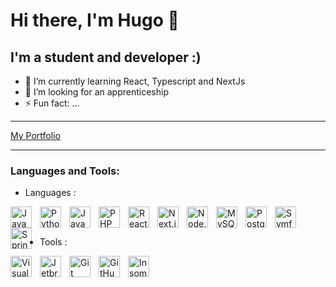 # Hi there, I'm Hugo  👋 


## I'm a student and developer :)
- 🌱 I’m currently learning React, Typescript and NextJs
- 👯 I’m looking for an apprenticeship
- ⚡ Fun fact: ...

---
<!-- ### Connect with me: -->
[My Portfolio](https://hugoow0.github.io/portfolio/)
<!--
&nbsp;&nbsp;
[![website](./img/youtube.svg)](https://youtube.com/)
&nbsp;&nbsp;
[![website](./img/twitter.svg)](https://twitter.com/)
&nbsp;&nbsp;
[![website](./img/linkedin.svg)](https://linkedin.com/)
&nbsp;&nbsp;
[![website](./img/instagram.svg)](https://instagram.com/)
-->

---
### Languages and Tools:
- Languages :
<img align="left" alt="JavaScript" width="34px" src="https://cdn.jsdelivr.net/gh/devicons/devicon/icons/javascript/javascript-original.svg" style="padding-right:10px;" />
<img align="left" alt="Python" width="34px" src="https://cdn.jsdelivr.net/gh/devicons/devicon/icons/python/python-original.svg" style="padding-right:10px;" />
<img align="left" alt="Java" width="34px" src="https://cdn.jsdelivr.net/gh/devicons/devicon/icons/java/java-original.svg" style="padding-right:10px;" />
<img align="left" alt="PHP" width="34px" src="https://cdn.jsdelivr.net/gh/devicons/devicon/icons/php/php-original.svg" style="padding-right:10px;" />
<img align="left" alt="React" width="34px" src="https://cdn.jsdelivr.net/gh/devicons/devicon/icons/react/react-original.svg" style="padding-right:10px;" />
<img align="left" alt="Next.js" width="34px" src="https://cdn.jsdelivr.net/gh/devicons/devicon/icons/nextjs/nextjs-original.svg" style="padding-right:10px;" />
<img align="left" alt="Node.js" width="34px" src="https://cdn.jsdelivr.net/gh/devicons/devicon/icons/nodejs/nodejs-original.svg" style="padding-right:10px;" />
<img align="left" alt="MySQL" width="34px" src="https://cdn.jsdelivr.net/gh/devicons/devicon/icons/mysql/mysql-original.svg" style="padding-right:10px;" />
<img align="left" alt="PostgreSQL" width="34px" src="https://cdn.jsdelivr.net/gh/devicons/devicon/icons/postgresql/postgresql-original.svg" style="padding-right:10px;" />
<img align="left" alt="Symfony" width="34px" src="https://cdn.jsdelivr.net/gh/devicons/devicon/icons/symfony/symfony-original.svg" style="padding-right:10px;" />
<img align="left" alt="SpringBoot" width="34px" src="https://cdn.jsdelivr.net/gh/devicons/devicon/icons/spring/spring-original.svg" style="padding-right:10px;" />

<br><br>

- Tools :
<img align="left" alt="Visual Studio Code" width="34px" src="https://cdn.jsdelivr.net/gh/devicons/devicon/icons/vscode/vscode-original.svg" style="padding-right:10px;" />
<img align="left" alt="Jetbrains Tools" width="34px" src="https://cdn.jsdelivr.net/gh/devicons/devicon/icons/jetbrains/jetbrains-original.svg" style="padding-right:10px;" />
<img align="left" alt="Git" width="34px" src="https://cdn.jsdelivr.net/gh/devicons/devicon/icons/git/git-original.svg" style="padding-right:10px;" />
<img align="left" alt="GitHub" width="34px" src="https://user-images.githubusercontent.com/3369400/139447912-e0f43f33-6d9f-45f8-be46-2df5bbc91289.png" style="padding-right:10px;" />
<img align="left" alt="Insomnia" width="34px" src="https://cdn.jsdelivr.net/gh/devicons/devicon/icons/insomnia/insomnia-original.svg" style="padding-right:10px;" />

<br />
<br />
